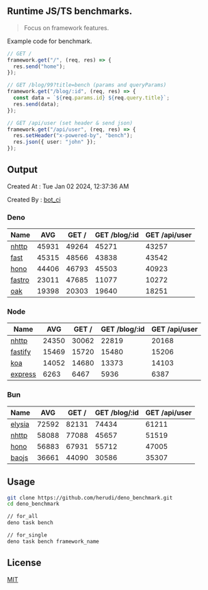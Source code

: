 ## Runtime JS/TS benchmarks.

> Focus on framework features.

Example code for benchmark.
```ts
// GET /
framework.get("/", (req, res) => {
  res.send("home");
});

// GET /blog/99?title=bench (params and queryParams)
framework.get("/blog/:id", (req, res) => {
  const data = `${req.params.id} ${req.query.title}`;
  res.send(data);
});

// GET /api/user (set header & send json)
framework.get("/api/user", (req, res) => {
  res.setHeader("x-powered-by", "bench");
  res.json({ user: "john" });
});
```

## Output
Created At : Tue Jan 02 2024, 12:37:36 AM

Created By : [bot_ci](https://github.com/herudi/deno_benchmarks/commits?author=github-actions%5Bbot%5D)


### Deno
|Name|AVG|GET /|GET /blog/:id|GET /api/user|
|----|----|----|----|----|
|[nhttp](https://github.com/nhttp/nhttp)|45931|49264|45271|43257|
|[fast](https://github.com/danteissaias/fast)|45315|48566|43838|43542|
|[hono](https://github.com/honojs/hono)|44406|46793|45503|40923|
|[fastro](https://github.com/fastrodev/fastro)|23011|47685|11077|10272|
|[oak](https://github.com/oakserver/oak)|19398|20303|19640|18251|
  


### Node
|Name|AVG|GET /|GET /blog/:id|GET /api/user|
|----|----|----|----|----|
|[nhttp](https://github.com/nhttp/nhttp)|24350|30062|22819|20168|
|[fastify](https://github.com/fastify/fastify)|15469|15720|15480|15206|
|[koa](https://github.com/koajs/koa)|14052|14680|13373|14103|
|[express](https://github.com/expressjs/express)|6263|6467|5936|6387|
  


### Bun
|Name|AVG|GET /|GET /blog/:id|GET /api/user|
|----|----|----|----|----|
|[elysia](https://github.com/elysiajs/elysia)|72592|82131|74434|61211|
|[nhttp](https://github.com/nhttp/nhttp)|58088|77088|45657|51519|
|[hono](https://github.com/honojs/hono)|56883|67931|55712|47005|
|[baojs](https://github.com/mattreid1/baojs)|36661|44090|30586|35307|
  



## Usage

```bash
git clone https://github.com/herudi/deno_benchmark.git
cd deno_benchmark

// for_all
deno task bench

// for_single
deno task bench framework_name
```

## License

[MIT](LICENSE)

